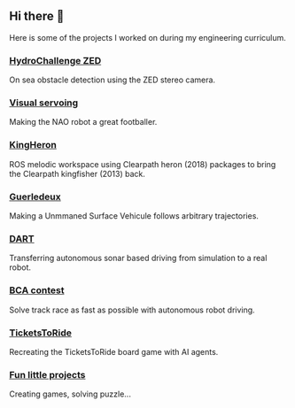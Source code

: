 ## Hi there 👋

Here is some of the projects I worked on during my engineering curriculum.

<!---
### [IronMan](https://github.com/victor-bellot/ironman.git)

Generating dexterous grasping from partially seen objects.
-->

### [HydroChallenge ZED](https://github.com/victor-bellot/hydro-challenge-zed.git)

On sea obstacle detection using the ZED stereo camera.

### [Visual servoing](https://github.com/victor-bellot/visual-servoing.git)

Making the NAO robot a great footballer.

### [KingHeron](https://github.com/victor-bellot/kingheron_ws.git)

ROS melodic workspace using Clearpath heron (2018) packages to bring the Clearpath kingfisher (2013) back.

### [Guerledeux](https://github.com/victor-bellot/dd-boat-guerledeux.git)

Making a Unmmaned Surface Vehicule follows arbitrary trajectories.

### [DART](https://github.com/victor-bellot/dart-sim2real.git)

Transferring autonomous sonar based driving from simulation to a real robot.

### [BCA contest](https://github.com/victor-bellot/bca-contest.git)

Solve track race as fast as possible with autonomous robot driving.

### [TicketsToRide](https://github.com/victor-bellot/TicketsToRideProject.git)

Recreating the TicketsToRide board game with AI agents.

### [Fun little projects](https://github.com/victor-bellot/fun-little-projects.git)

Creating games, solving puzzle...
